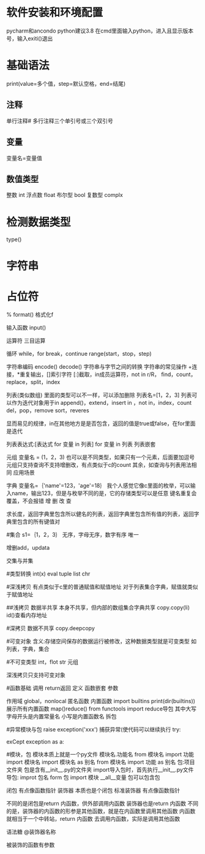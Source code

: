 # 软件安装和环境配置
pycharm和ancondo
python建议3.8
在cmd里面输入python，进入且显示版本号，输入exiti()退出

# 基础语法
print(value=多个值，step=默认空格，end=结尾)
## 注释
单行注释#
多行注释三个单引号或三个双引号
## 变量
变量名=变量值
## 数值类型
整数 int
浮点数 float
布尔型 bool
复数型 complx
# 检测数据类型
type()
# 字符串
# 占位符
%
format()
格式化f

输入函数
input()

运算符
三目运算

循环
while，for
break，continue
range(start，stop，step)

字符串编码
encode()
decode()
字符串与字节之间的转换
字符串的常见操作
+连接，*重复输出，[]索引字符
[:]截取，in成员运算符，not in
r/R，
find，count，replace，split，index

列表(类似数组)
里面的类型可以不一样，可以添加删除
列表名=[1，2，3]
列表可以作为迭代对象用于in
append()，extend，insert
in ，not in，index，count
del，pop，remove
sort，reveres

显而易见的规律，in在其他地方是是否包含，返回的值是true或false，在for里面是迭代

列表表达式:[表达式 for 变量 in 列表]
for 变量 in 列表
列表嵌套

元组
变量名 = (1，2，3)
也可以是不同类型，如果只有一个元素，后面要加逗号
元组只支持查询不支持增删改，有点类似于c的count
其余，如查询与列表用法相同
应用场景

字典
变量名=｛'name'=123，'age'=18｝
我个人感觉它像c里面的枚举，可以输入name，输出123，但是与枚举不同的是，它的存储类型可以是任意
键名重复会覆盖，不会报错
增
删
改
查

求长度，返回字典里包含所以健名的列表，返回字典里包含所有值的列表，返回字典里包含的所有键值对

#集合
s1=｛1，2，3｝
无序，字母无序，数字有序
唯一

增删add，updata

交集与并集

#类型转换
int(x)
eval
tuple
list
chr

#深浅拷贝
有点类似于c里的普通赋值和赋值地址
对于列表集合字典，赋值就类似于赋值地址

##浅拷贝
数据半共享
本身不共享，但内部的数组集合字典共享
copy.copy(li)
id()查看内存地址

#深拷贝
数据不共享
copy.deepcopy

#可变对象
含义:存储空间保存的数据运行被修改，这种数据类型就是可变类型
如列表，字典，集合

#不可变类型
int，flot
str
元组


深浅拷贝只支持可变对象


#函数基础
调用
return返回
定义
函数嵌套
参数

作用域
global，nonlocal
匿名函数
内置函数
import builtins
print(dir(builtins))展示所有内置函数
map()reduce()
from functools import reduce导包
其中大写字母开头是内置常量名
小写是内置函数名
拆包

#异常模块与包
raise exception('xxx')
捕获异常(使代码可以继续执行
try:

exCept exception as a:

#模块，包
模块本质上就是一个py文件
模块名.功能名
from 模块名 import 功能
import 模块名
import 模块名 as 别名
from 模块名 import 功能 as 别名
包:项目文件夹
包是含有__init__.py的文件夹
import导入包时，首先执行__init__.py文件
导包:
improt 包名
form 包 import 模块
__all__变量
包可以包含包

闭包
有点像函数指针
装饰器
本质也是个闭包
标准装饰器
有点像函数指针

不同的是闭包是return 内函数，供外部调用内函数
装饰器也是return 内函数
不同的是，装饰器的内函数的形参是其他函数，就是在内函数里调用其他函数
内函数就相当于一个中转站，return 内函数
去调用内函数，实际是调用其他函数

语法糖
@装饰器名称


被装饰的函数有参数






